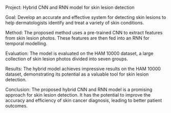 Project: Hybrid CNN and RNN model for skin lesion detection

Goal: Develop an accurate and effective system for detecting skin lesions to help dermatologists identify and treat a variety of skin conditions.

Method: The proposed method uses a pre-trained CNN to extract features from skin lesion photos. These features are then fed into an RNN for temporal modelling.

Evaluation: The model is evaluated on the HAM 10000 dataset, a large collection of skin lesion photos divided into seven groups.

Results: The hybrid model achieves impressive results on the HAM 10000 dataset, demonstrating its potential as a valuable tool for skin lesion detection.

Conclusion: The proposed hybrid CNN and RNN model is a promising approach for skin lesion detection. It has the potential to improve the accuracy and efficiency of skin cancer diagnosis, leading to better patient outcomes.
